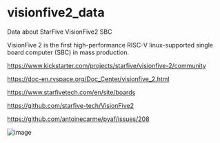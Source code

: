 # visionfive2_data
Data about StarFive VisionFive2 SBC

VisionFive 2 is the first high-performance RISC-V linux-supported single board computer (SBC) in mass production.

https://www.kickstarter.com/projects/starfive/visionfive-2/community

https://doc-en.rvspace.org/Doc_Center/visionfive_2.html

https://www.starfivetech.com/en/site/boards

https://github.com/starfive-tech/VisionFive2

https://github.com/antoinecarme/pyaf/issues/208

![image](https://github.com/antoinecarme/visionfive2_data/assets/16481992/2b76fb1c-2d0a-48f3-bd5f-8bcd1a5905d0)

